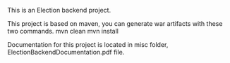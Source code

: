 This is an Election backend project.

This project is based on maven, you can generate war artifacts with these two commands.
mvn clean
mvn install

Documentation for this project is located in misc folder, ElectionBackendDocumentation.pdf file.
